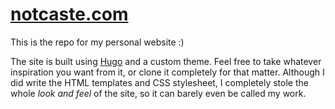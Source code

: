 # [notcaste.com](https://notcaste.com/)

This is the repo for my personal website :)

The site is built using [Hugo](https://gohugo.io/) and a custom theme. Feel free to take whatever inspiration you want from it, or clone it completely for that matter. Although I did write the HTML templates and CSS stylesheet, I completely stole the whole _look and feel_ of the site, so it can barely even be called my work.
